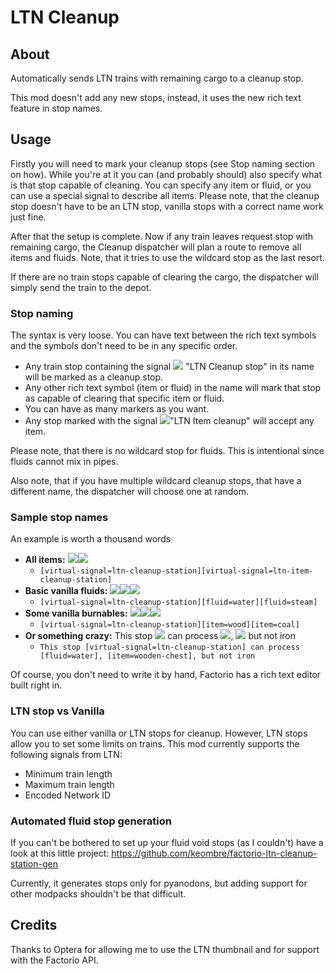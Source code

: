 # LTN Cleanup


## About
Automatically sends LTN trains with remaining cargo to a cleanup stop.

This mod doesn't add any new stops, instead, it uses the new rich text feature in stop names.

## Usage
Firstly you will need to mark your cleanup stops (see Stop naming section on how).
While you're at it you can (and probably should) also specify what is that stop capable of cleaning.
You can specify any item or fluid, or you can use a special signal to describe all items.
Please note, that the cleanup stop doesn't have to be an LTN stop, vanilla stops with a correct name work just fine.

After that the setup is complete.
Now if any train leaves request stop with remaining cargo, the Cleanup dispatcher will plan a route to remove all items and fluids. Note, that it tries to use the wildcard stop as the last resort.

If there are no train stops capable of clearing the cargo, the dispatcher will simply send the train to the depot.

### Stop naming
The syntax is very loose. You can have text between the rich text symbols and the symbols don't need to be in any specific order.

 - Any train stop containing the signal ![](https://raw.githubusercontent.com/keombre/factorio-ltn-cleanup/master/signal_cleanup_32x32.png) "LTN Cleanup stop" in its name will be marked as a cleanup stop.
 - Any other rich text symbol (item or fluid) in the name will mark that stop as capable of clearing that specific item or fluid.
 - You can have as many markers as you want.
 - Any stop marked with the signal ![](https://github.com/keombre/factorio-ltn-cleanup/blob/master/signal_item_cleanup_32x32.png?raw=true)"LTN Item cleanup" will accept any item.

Please note, that there is no wildcard stop for fluids. This is intentional since fluids cannot mix in pipes.

Also note, that if you have multiple wildcard cleanup stops, that have a different name, the dispatcher will choose one at random.

### Sample stop names
An example is worth a thousand words

 - **All items:** ![](https://raw.githubusercontent.com/keombre/factorio-ltn-cleanup/master/signal_cleanup_32x32.png)![](https://github.com/keombre/factorio-ltn-cleanup/blob/master/signal_item_cleanup_32x32.png?raw=true)
   - `[virtual-signal=ltn-cleanup-station][virtual-signal=ltn-item-cleanup-station]`
 - **Basic vanilla fluids:** ![](https://raw.githubusercontent.com/keombre/factorio-ltn-cleanup/master/signal_cleanup_32x32.png)![](https://wiki.factorio.com/images/thumb/Water.png/32px-Water.png)![](https://wiki.factorio.com/images/thumb/Steam.png/32px-Steam.png)
   * `[virtual-signal=ltn-cleanup-station][fluid=water][fluid=steam]`
 - **Some vanilla burnables:** ![](https://raw.githubusercontent.com/keombre/factorio-ltn-cleanup/master/signal_cleanup_32x32.png)![](https://wiki.factorio.com/images/thumb/Wood.png/32px-Wood.png)![](https://wiki.factorio.com/images/thumb/Coal.png/32px-Coal.png)
   * `[virtual-signal=ltn-cleanup-station][item=wood][item=coal]`
 - **Or something crazy:** This stop ![](https://raw.githubusercontent.com/keombre/factorio-ltn-cleanup/master/signal_cleanup_32x32.png) can process ![](https://wiki.factorio.com/images/thumb/Water.png/32px-Water.png), ![](https://wiki.factorio.com/images/thumb/Wooden_chest.png/32px-Wooden_chest.png) but not iron
   * `This stop [virtual-signal=ltn-cleanup-station] can process [fluid=water], [item=wooden-chest], but not iron`

Of course, you don't need to write it by hand, Factorio has a rich text editor built right in.

### LTN stop vs Vanilla
You can use either vanilla or LTN stops for cleanup. However, LTN stops allow you to set some limits on trains.
This mod currently supports the following signals from LTN:

 - Minimum train length
 - Maximum train length
 - Encoded Network ID

### Automated fluid stop generation

If you can't be bothered to set up your fluid void stops (as I couldn't) have a look at this little project: https://github.com/keombre/factorio-ltn-cleanup-station-gen

Currently, it generates stops only for pyanodons, but adding support for other modpacks shouldn't be that difficult.

## Credits
Thanks to Optera for allowing me to use the LTN thumbnail and for support with the Factorio API.
